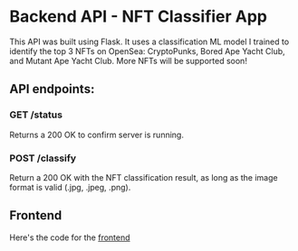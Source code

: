 # Backend API - NFT Classifier App

This API was built using Flask. It uses a classification ML model I trained to identify the top 3 NFTs on OpenSea: CryptoPunks, Bored Ape Yacht Club, and Mutant Ape Yacht Club. More NFTs will be supported soon!

## API endpoints:

### GET /status

Returns a 200 OK to confirm server is running.

### POST /classify

Return a 200 OK with the NFT classification result, as long as the image format is valid (.jpg, .jpeg, .png).

## Frontend 
Here's the code for the [frontend](https://github.com/zahidkhawaja/NFT-Classifier)